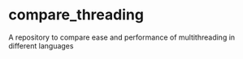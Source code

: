 # compare_threading
A repository to compare ease and performance of multithreading in different languages
